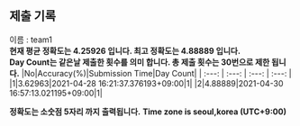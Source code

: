 


  
## 제출 기록  
이름 : team1  
**현재 평균 정확도는 4.25926 입니다. 최고 정확도는 4.88889 입니다.**  
**Day Count는 같은날 제출한 횟수를 의미 합니다. 총 제출 횟수는 30번으로 제한 됩니다.**
|No|Accuracy(%)|Submission Time|Day Count|
| :---: | :---: | :---: | :---: |
|1|3.62963|2021-04-28 16:21:37.376193+09:00|1|
|2|4.88889|2021-04-30 16:57:13.021195+09:00|1|


**정확도는 소숫점 5자리 까지 출력됩니다.**
**Time zone is seoul,korea (UTC+9:00)**
